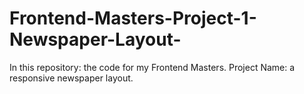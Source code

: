 # Frontend-Masters-Project-1-Newspaper-Layout-
In this repository: the code for my Frontend Masters.   Project Name: a responsive newspaper layout.
